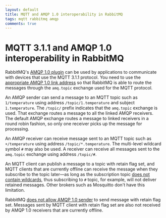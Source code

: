 ```yaml
---
layout: default
title: MQTT and AMQP 1.0 interoperability in RabbitMQ
tags: mqtt rabbitmq amqp
comments: true
---
```

# MQTT 3.1.1 and AMQP 1.0 interoperability in RabbitMQ

RabbitMQ's [AMQP 1.0 plugin](https://github.com/rabbitmq/rabbitmq-amqp1.0) can be used by applications to communicate with devices that use the MQTT 3.1.1 protocol. You need to use the [appropriate AMQP 1.0 link address](https://github.com/rabbitmq/rabbitmq-amqp1.0#routing-and-addressing) so that RabbitMQ is able to route the messages through the `amq.topic` exchange used for the MQTT protocol.

An AMQP sender can send a message to an MQTT topic such as `1/temperature` using address `/topic/1.temperature` and subject `1.temperature`. The `/topic/` prefix indicates that the `amq.topic` exchange is used. That exchange routes a message to all the linked AMQP receivers. The default AMQP exchange routes a message to linked receivers in a round robin fashion, so only one receiver picks up the message for processing. 

An AMQP receiver can receive message sent to an MQTT topic such as `+/temperature` using address `/topic/*.temperature`. The multi-level wildcard symbol `#` may also be used. A receiver can receive all messages sent to the `amq.topic` exchange using address `/topic/#`.

An MQTT client can publish a message to a topic with retain flag set, and MQTT clients that are currently offline can receive the message when they subscribe to the topic later&mdash;as long as the subscription topic [does not contain wildcards](https://groups.google.com/d/msg/rabbitmq-users/8HM_sRmdzGA/NQYDLyvaAAAJ), thus subscribing to `#` topic, for example, will not deliver retained messages. Other brokers such as Mosquitto don't have this limitation.

RabbitMQ [does not allow AMQP 1.0 sender](https://groups.google.com/d/topic/rabbitmq-users/unSIk-yueh4/discussion) to send message with retain flag set. Messages sent by MQTT client with retain flag set are also not received by AMQP 1.0 receivers that are currently offline.
